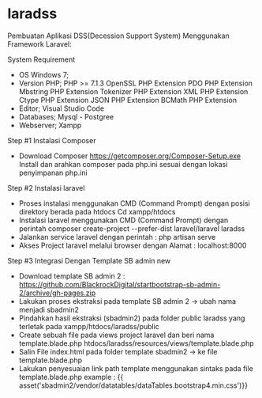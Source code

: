 # laradss
Pembuatan Aplikasi DSS(Decession Support System) Menggunakan Framework Laravel:

System Requirement 
- OS Windows 7;
- Version PHP;
    PHP >= 7.1.3
    OpenSSL PHP Extension
    PDO PHP Extension
    Mbstring PHP Extension
    Tokenizer PHP Extension
    XML PHP Extension
    Ctype PHP Extension
    JSON PHP Extension
    BCMath PHP Extension
- Editor;
    Visual Studio Code
- Databases;
    Mysql - Postgree
- Webserver; 
    Xampp
 

Step #1 Instalasi Composer 
- Download Composer https://getcomposer.org/Composer-Setup.exe
  Install dan arahkan composer pada php.ini sesuai dengan lokasi penyimpanan php.ini
  
Step #2 Instalasi laravel
- Proses instalasi menggunakan CMD (Command Prompt) dengan posisi direktory berada pada htdocs
  Cd xampp/htdocs
- Instalasi laravel menggunakan CMD (Command Prompt) dengan perintah 
  composer create-project --prefer-dist laravel/laravel laradss
- Jalankan service laravel dengan perintah :
  php artisan serve
- Akses Project laravel melalui browser dengan Alamat :
  localhost:8000
  
Step #3 Integrasi Dengan Template SB admin new
- Download template SB admin 2 :
  https://github.com/BlackrockDigital/startbootstrap-sb-admin-2/archive/gh-pages.zip
- Lakukan proses ekstraksi pada template SB admin 2 -> ubah nama menjadi sbadmin2 
- Pindahkan hasil ekstraksi (sbadmin2) pada folder public laradss yang terletak pada xampp/htdocs/laradss/public
- Create sebuah file pada views project laravel dan beri nama template.blade.php
  htdocs/laradss/resources/views/template.blade.php
- Salin File index.html pada folder template sbadmin2 -> ke file template.blade.php
- Lakukan penyesuaian link path template menggunakan sintaks pada file template.blade.php
  example : {{ asset('sbadmin2/vendor/datatables/dataTables.bootstrap4.min.css')}}
  
  
